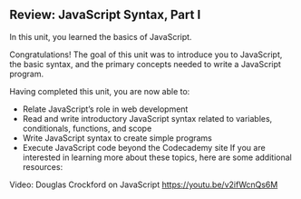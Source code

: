 ## Review: JavaScript Syntax, Part I

In this unit, you learned the basics of JavaScript.

Congratulations! The goal of this unit was to introduce you to JavaScript, the basic syntax, and the primary concepts needed to write a JavaScript program.

Having completed this unit, you are now able to:

- Relate JavaScript’s role in web development
- Read and write introductory JavaScript syntax related to variables, conditionals, functions, and scope
- Write JavaScript syntax to create simple programs
- Execute JavaScript code beyond the Codecademy site
  If you are interested in learning more about these topics, here are some additional resources:

Video: Douglas Crockford on JavaScript
https://youtu.be/v2ifWcnQs6M

